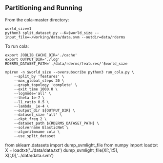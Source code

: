 ## Partitioning and Running

From the cola-master directory:
```
world_size=1
python3 split_dataset.py --K=$world_size --input_file=~/working/data/data.svm --outdir=data/rderms
```

To run cola:
```
export JOBLIB_CACHE_DIR='./cache'
export OUTPUT_DIR='./log'
RDERMS_DATASET_PATH='./data/rderms/features/'$world_size

mpirun -n $world_size --oversubscribe python3 run_cola.py \
    --split_by 'features' \
    --max_global_steps 20 \
    --graph_topology 'complete' \
    --exit_time 1000.0 \
    --logmode='all' \
    --theta 1e-7 \
    --l1_ratio 0.5 \
    --lambda_ 1e-4 \
    --output_dir ${OUTPUT_DIR} \
    --dataset_size 'all' \
    --ckpt_freq 2 \
    --dataset_path ${RDERMS_DATASET_PATH} \
    --solvername ElasticNet \
    --algoritmname cola \
    --use_split_dataset
```
from sklearn.datasets import dump_svmlight_file
from numpy import loadtxt
X = loadtxt('../data/data.txt')
dump_svmlight_file(X[:,1:5], X[:,0],'../data/data.svm')
